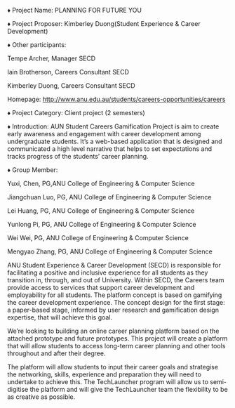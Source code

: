♦ Project Name: PLANNING FOR FUTURE YOU

♦ Project Proposer: Kimberley Duong(Student Experience & Career Development)

♦ Other participants:

  Tempe Archer, Manager SECD

  Iain Brotherson, Careers Consultant SECD

  Kimberley Duong, Careers Consultant SECD
  
  Homepage: http://www.anu.edu.au/students/careers-opportunities/careers

♦ Project Category: Client project (2 semesters)

♦ Introduction: AUN Student Careers Gamification Project is aim to create early awareness and engagement with career development among undergraduate students. It’s a web-based application that is designed and communicated a high level narrative that helps to set expectations and tracks progress of the students’ career planning.

♦ Group Member: 

  Yuxi, Chen, PG,ANU College of Engineering & Computer Science

  Jiangchuan Luo, PG, ANU College of Engineering & Computer Science

  Lei Huang, PG, ANU College of Engineering & Computer Science

  Yunlong Pi, PG, ANU College of Engineering & Computer Science

  Wei Wei, PG, ANU College of Engineering & Computer Science

  Mengyao Zhang, PG, ANU College of Engineering & Computer Science


ANU Student Experience & Career Development (SECD) is responsible for facilitating a positive and inclusive experience for all students as they transition in, through, and out of University.
Within SECD, the Careers team provide access to services that support career development and employability for all students.
The platform concept is based on gamifying the career development experience. The concept design for the first stage: a paper-based stage, informed by user research and gamification design expertise, that will achieve this goal.

We’re looking to building an online career planning platform based on the attached prototype and future prototypes. This project will create a platform that will allow students to access long-term career planning and other tools throughout and after their degree.

The platform will allow students to input their career goals and strategise the networking, skills, experience and preparation they will need to undertake to achieve this. 
The TechLauncher program will allow us to semi-digitise the platform and will give the TechLauncher team the flexibility to be as creative as possible.
